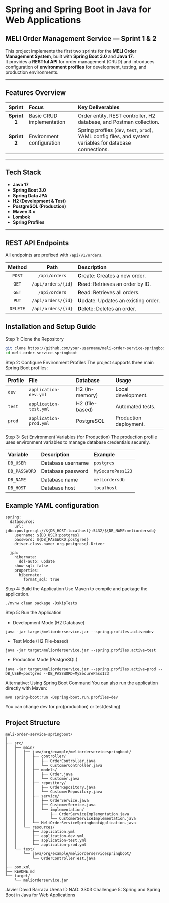 # Spring and Spring Boot in Java for Web Applications

## MELI Order Management Service — Sprint 1 & 2

This project implements the first two sprints for the **MELI Order Management System**, built with **Spring Boot 3.0** and **Java 17**.  
It provides a **RESTful API** for order management (CRUD) and introduces configuration of **environment profiles** for development, testing, and production environments.

---

## Features Overview

| Sprint | Focus | Key Deliverables |
| :---: | :--- | :--- |
| **Sprint 1** | Basic CRUD implementation | Order entity, REST controller, H2 database, and Postman collection. |
| **Sprint 2** | Environment configuration | Spring profiles (`dev`, `test`, `prod`), YAML config files, and system variables for database connections. |

---

## Tech Stack

- **Java 17**
- **Spring Boot 3.0**
- **Spring Data JPA**
- **H2 (Development & Test)**
- **PostgreSQL (Production)**
- **Maven 3.x**
- **Lombok**
- **Spring Profiles**

---
## REST API Endpoints

All endpoints are prefixed with `/api/v1/orders`.

| Method | Path | Description |
| :---: | :---: | :--- |
| `POST` | `/api/orders` | **C**reate: Creates a new order. |
| `GET` | `/api/orders/{id}` | **R**ead: Retrieves an order by ID. |
| `GET` | `/api/orders` | **R**ead: Retrieves all orders. |
| `PUT` | `/api/orders/{id}` | **U**pdate: Updates an existing order. |
| `DELETE` | `/api/orders/{id}`| **D**elete: Deletes an order. |

## Installation and Setup Guide
Step 1: Clone the Repository
```bash
git clone https://github.com/your-username/meli-order-service-springboot.git
cd meli-order-service-springboot
```

Step 2: Configure Environment Profiles
The project supports three main Spring Boot profiles:

| Profile | File | Database | Usage |
| :--- | :--- | :--- | :--- |
| `dev` | `application-dev.yml` | H2 (in-memory) | Local development. |
| `test` | `application-test.yml` | H2 (file-based) | Automated tests. |
| `prod` | `application-prod.yml` | PostgreSQL | Production deployment. |

Step 3: Set Environment Variables (for Production)
The production profile uses environment variables to manage database credentials securely.

| Variable | Description | Example |
| :--- | :--- | :--- |
| `DB_USER` | Database username | `postgres` |
| `DB_PASSWORD` | Database password | `MySecurePass123` |
| `DB_NAME` | Database name | `meliordersdb` |
| `DB_HOST` | Database host | `localhost` |

## Example YAML configuration
```
spring:
  datasource:
    url: jdbc:postgresql://${DB_HOST:localhost}:5432/${DB_NAME:meliordersdb}
    username: ${DB_USER:postgres}
    password: ${DB_PASSWORD:postgres}
    driver-class-name: org.postgresql.Driver

  jpa:
    hibernate:
      ddl-auto: update
    show-sql: false
    properties:
      hibernate:
        format_sql: true
```
Step 4: Build the Application
Use Maven to compile and package the application.
```
./mvnw clean package -DskipTests
```

Step 5: Run the Application
- Development Mode (H2 Database)
```
java -jar target/meliorderservice.jar --spring.profiles.active=dev
```
- Test Mode (H2 File-based)
```
java -jar target/meliorderservice.jar --spring.profiles.active=test
```
- Production Mode (PostgreSQL)
```
java -jar target/meliorderservice.jar --spring.profiles.active=prod --DB_USER=postgres --DB_PASSWORD=MySecurePass123
```
Alternative: Using Spring Boot Command
You can also run the application directly with Maven:
```
mvn spring-boot:run -Dspring-boot.run.profiles=dev
```
You can change dev for pro(production) or test(testing)

## Project Structure
```
meli-order-service-springboot/
│
├── src/
│   ├── main/
│   │   ├── java/org/example/meliorderservicespringboot/
│   │   │   ├── controller/
│   │   │   │   ├── OrderController.java
│   │   │   │   └── CustomerController.java
│   │   │   ├── models/
│   │   │   │   ├── Order.java
│   │   │   │   └── Customer.java
│   │   │   ├── repository/
│   │   │   │   ├── OrderRepository.java
│   │   │   │   └── CustomerRepository.java
│   │   │   ├── service/
│   │   │   │   ├── OrderService.java
│   │   │   │   ├── CustomerService.java
│   │   │   │   └── implementation/
│   │   │   │       ├── OrderServiceImplementation.java
│   │   │   │       └── CustomerServiceImplementation.java
│   │   │   └── MeliOrderServiceSpringbootApplication.java
│   │   └── resources/
│   │       ├── application.yml
│   │       ├── application-dev.yml
│   │       ├── application-test.yml
│   │       └── application-prod.yml
│   └── test/
│       └── java/org/example/meliorderservicespringboot/
│           └── OrderControllerTest.java
│
├── pom.xml
├── README.md
└── target/
    └── meliorderservice.jar
```

Javier David Barraza Ureña
ID NAO: 3303
Challengue 5: Spring and Spring Boot in Java for Web Applications
